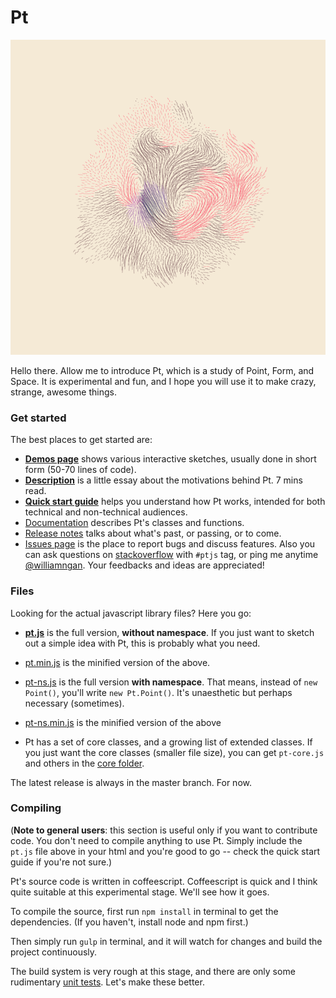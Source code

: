# Pt 

![cover image](./docs/images/pt/vector.field.png)

Hello there. Allow me to introduce Pt, which is a study of Point, Form, and Space. It is experimental and fun, and I hope you will use it to make crazy, strange, awesome things.

### Get started
The best places to get started are:
- **[Demos page](http://williamngan.github.io/pt/demo/index.html?name=pair.collinear)** shows various interactive sketches, usually done in short form (50-70 lines of code).
- **[Description](http://medium.com/@williamngan/93382bf5943e/)** is a little essay about the motivations behind Pt. 7 mins read.
- **[Quick start guide](https://github.com/williamngan/pt/blob/master/QUICKSTART.md)** helps you understand how Pt works, intended for both technical and non-technical audiences.
- [Documentation](http://williamngan.github.io/pt/docs/) describes Pt's classes and functions.
- [Release notes](https://github.com/williamngan/pt/blob/master/RELEASE.md) talks about what's past, or passing, or to come.
- [Issues page](https://github.com/williamngan/pt/issues) is the place to report bugs and discuss features. Also you can ask questions on [stackoverflow](http://stackoverflow.com/questions/tagged/ptjs) with `#ptjs` tag, or ping me anytime [@williamngan](http://twitter.com/williamngan). Your feedbacks and ideas are appreciated!

### Files
Looking for the actual javascript library files? Here you go:
- **[pt.js](https://github.com/williamngan/pt/blob/master/dist/pt.js)** is the full version, **without namespace**. If you just want to sketch out a simple idea with Pt, this is probably what you need.
- [pt.min.js](https://github.com/williamngan/pt/blob/master/dist/pt.min.js) is the minified version of the above.

- [pt-ns.js](https://github.com/williamngan/pt/blob/master/dist/pt-ns.js) is the full version **with namespace**. That means, instead of `new Point()`, you'll write `new Pt.Point()`. It's unaesthetic but perhaps necessary (sometimes).
- [pt-ns.min.js](https://github.com/williamngan/pt/blob/master/dist/pt-ns.min.js) is the minified version of the above

- Pt has a set of core classes, and a growing list of extended classes. If you just want the core classes (smaller file size), you can get `pt-core.js` and others in the [core folder](https://github.com/williamngan/pt/tree/master/dist/core).

The latest release is always in the master branch. For now.

### Compiling
(**Note to general users**: this section is useful only if you want to contribute code. You don't need to compile anything to use Pt. Simply include the `pt.js` file above in your html and you're good to go -- check the quick start guide if you're not sure.)

Pt's source code is written in coffeescript. Coffeescript is quick and I think quite suitable at this experimental stage. We'll see how it goes.

To compile the source, first run `npm install` in terminal to get the dependencies. (If you haven't, install node and npm first.)

Then simply run `gulp` in terminal, and it will watch for changes and build the project continuously.

The build system is very rough at this stage, and there are only some rudimentary [unit tests](https://github.com/williamngan/pt/tree/master/test). Let's make these better.










